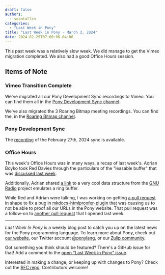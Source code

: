 ```yaml
---
draft: false
authors:
  - seantallen
categories:
  - "Last Week in Pony"
title: "Last Week in Pony - March 3, 2024"
date: 2024-02-25T07:00:06-04:00
---
```


This past week was a relatively slow week. We did manage to get the Vimeo migration completed. We also had a good Office Hours session.

<!-- more -->

## Items of Note

### Vimeo Transition Complete

We've migrated all our Pony Development Sync recordings to Vimeo. You can find them all in the [Pony Development Sync channel](https://vimeo.com/channels/ponydevelopmentsync).

We've also migrated the 3 Roaring Bitmap meeting recordings. You can find the, in the [Roaring Bitmap channel](https://vimeo.com/channels/roaringbitmap).

### Pony Development Sync

The [recording](https://vimeo.com/917355285) of the February 27th, 2024 sync is available.

### Office Hours

This week's Office Hours was in many ways, a recap of last week's. Adrian Boyko took Red Davies through the particulars of the "leasable buffer" that was [discussed last week](/blog/posts/last-week-in-pony-022524.md#office-hours).

Additionally, Adrian shared [a link](https://www.gnuradio.org/blog/2017-01-05-buffers/) to a very cool data structure from the [GNU Radio](https://www.gnuradio.org/) project emulates a ring buffer.

While Red and Adrian were talking, I was working on getting [a pull request](https://github.com/manuzhang/mkdocs-htmlproofer-plugin/pull/75) in shape to fix a bug in [mkdocs-htmlproofer-plugin](https://github.com/manuzhang/mkdocs-htmlproofer-plugin) that was causing us to not be able to proof all our URLs in the Pony website. That pull request was a follow-on to [another pull request](https://github.com/manuzhang/mkdocs-htmlproofer-plugin/pull/72) that I opened last week.

---

_Last Week In Pony_ is a weekly blog post to catch you up on the latest news for the Pony programming language. To learn more about Pony, check out [our website](https://ponylang.io), our Twitter account [@ponylang](https://twitter.com/ponylang), or our [Zulip community](https://ponylang.zulipchat.com).

Got something you think should be featured? There's a GitHub issue for that! Add a comment to the [open "Last Week in Pony" issue](https://github.com/ponylang/ponylang.github.io/issues?q=is%3Aissue+is%3Aopen+label%3Alast-week-in-pony).

Interested in making a change, or keeping up with changes to Pony? Check out the [RFC repo](https://github.com/ponylang/rfcs). Contributors welcome!
